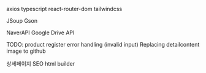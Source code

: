 axios
typescript
react-router-dom
tailwindcss

JSoup
Gson

NaverAPI
Google Drive API

TODO:
product register  error handling (invalid input)
Replacing detailcontent image to github

상세페이지 SEO html builder